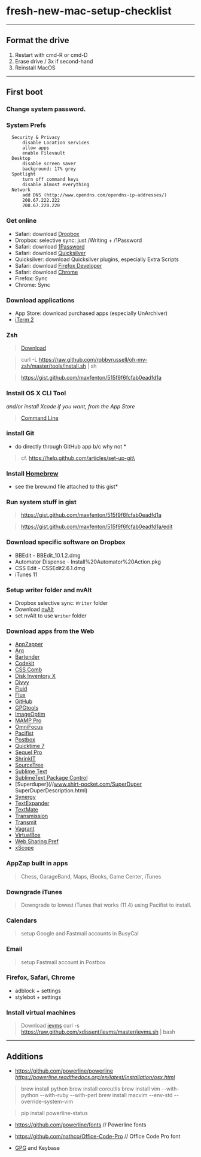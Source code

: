 # fresh-new-mac-setup-checklist

---

## Format the drive

1. Restart with cmd-R or cmd-D
2. Erase drive / 3x if second-hand
3. Reinstall MacOS

---

## First boot

### Change system password.

### System Prefs
```
  Security & Privacy
      disable Location services
      allow apps
      enable Filevault
  Desktop
      disable screen saver
      background: 17% grey
  Spotlight
      turn off command keys
      disable almost everything
  Network
      add DNS (http://www.opendns.com/opendns-ip-addresses/)
      208.67.222.222
      208.67.220.220
```

### Get online

- Safari: download [Dropbox](//www.dropbox.com/downloading?src=index)
- Dropbox: selective sync: just /Writing + /1Password
- Safari: download [1Password](//agilebits.com)
- Safari: download [Quicksilver](//qsapp.com/download.php)
- Quicksilver: download Quicksilver plugins, especially Extra Scripts
- Safari: download [Firefox Developer](//www.mozilla.org/en-US/firefox/channel/#developer)
- Safari: download [Chrome](//www.google.com/chrome/browser/desktop/)
- Firefox: Sync
- Chrome: Sync

### Download applications
- App Store: download purchased apps (especially UnArchiver)
- [iTerm 2](//iterm2.com/)

### Zsh

  > [Download](https://github.com/robbyrussell/oh-my-zsh)

  > curl -L https://raw.github.com/robbyrussell/oh-my-zsh/master/tools/install.sh | sh

  > https://gist.github.com/maxfenton/515f9f6fcfab0eadfd1a

### Install OS X CLI Tool
*and/or install Xcode if you want, from the App Store*

  > [Command Line](https://developer.apple.com/downloads/index.action?name=for%20Xcode%20-)

### install Git
*  do directly through GitHub app b/c why not *
  
> cf. https://help.github.com/articles/set-up-git\

### Install [Homebrew](http://brew.sh/)
* see the brew.md file attached to this gist*

### Run system stuff in gist
  
  > https://gist.github.com/maxfenton/515f9f6fcfab0eadfd1a
  
  > https://gist.github.com/maxfenton/515f9f6fcfab0eadfd1a/edit

### Download specific software on Dropbox
- BBEdit - BBEdit_10.1.2.dmg
- Automator Dispense - Install%20Automator%20Action.pkg
- CSS Edit - CSSEdit2.6.1.dmg
- iTunes 11

### Setup writer folder and nvAlt
- Dropbox selective sync: `Writer` folder
- Download [nvAlt](http://brettterpstra.com/projects/nvalt/)
- set nvAlt to use `Writer` folder

### Download apps from the Web
- [AppZapper](//www.appzapper.com/)
- [Arq](//www.haystacksoftware.com/arq/)
- [Bartender](//www.macbartender.com/)
- [Codekit](//incident57.com/codekit/)
- [CSS Comb](//csscomb.com/)
- [Disk Inventory X](//www.derlien.com/)
- [Divvy](//mizage.com/divvy/)
- [Fluid](//fluidapp.com/)
- [Flux](//justgetflux.com/)
- [GitHub](//mac.github.com/)
- [GPGtools](https://gpgtools.org)
- [ImageOptim](//imageoptim.com/)
- [MAMP Pro](//www.mamp.info/en/downloads/index.html)
- [OmniFocus](//www.omnigroup.com/omnifocus/)
- [Pacifist](//www.charlessoft.com)
- [Postbox](//www.postbox-inc.com/)
- [Quicktime 7](//support.apple.com/kb/DL923)
- [Sequel Pro](//www.sequelpro.com/download)
- [ShrinkIT](//www.panic.com/~will/shrinkit/)
- [SourceTree](//www.sourcetreeapp.com/download/)
- [Sublime Text](//www.sublimetext.com/3)
- [SublimeText Package Control](https://sublime.wbond.net/)
- [Superduper](//www.shirt-pocket.com/SuperDuper SuperDuperDescription.html)
- [Synergy](//synergy-project.org)
- [TextExpander](//smilesoftware.com/TextExpander/index.html)
- [TextMate](//macromates.com/download)
- [Transmission](https://www.transmissionbt.com/download/)
- [Transmit](//panic.com/transmit/)
- [Vagrant](//www.vagrantup.com/downloads.html)
- [VirtualBox](https://www.virtualbox.org/wiki/Downloads)
- [Web Sharing Pref](//clickontyler.com/web-sharing/)
- [xScope](//iconfactory.com/software/xscope)

### AppZap built in apps
  > Chess, GarageBand, Maps, iBooks, Game Center, iTunes

### Downgrade iTunes
  > Downgrade to lowest iTunes that works (11.4) using Pacifist to install.

### Calendars
  > setup Google and Fastmail accounts in BusyCal

### Email
  > setup Fastmail account in Postbox

### Firefox, Safari, Chrome
- adblock + settings
- stylebot + settings

### Install virtual machines
  > Download [ievms](//github.com/xdissent/ievms)
  > curl -s https://raw.github.com/xdissent/ievms/master/ievms.sh | bash

----

## Additions

- https://github.com/powerline/powerline
*https://powerline.readthedocs.org/en/latest/installation/osx.html*

> brew install python
> brew install coreutils
> brew install vim --with-python --with-ruby --with-perl 
> brew install macvim --env-std --override-system-vim

> pip install powerline-status
- https://github.com/powerline/fonts // Powerline fonts
- https://github.com/nathco/Office-Code-Pro // Office Code Pro font

- [GPG](http://notes.jerzygangi.com/the-best-pgp-tutorial-for-mac-os-x-ever/) and Keybase
